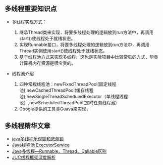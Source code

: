 ## 多线程重要知识点

- 多线程实现方式：
  1. 继承Thread类来实现，将要多线程处理的逻辑放到run方法中，再调用start()使线程处于就绪状态。
  2. 实现Runnable接口，将要多线程处理的逻辑放到run方法中，再调用Thread实例使用start()使线程处于就绪状态。 
  3. 基于线程池方式来实现多线程，这也是实际项目中比较常见的方式，毕竟计算机内存资源是很宝贵的。
  
- 线程池介绍
  1. 四种常规线程池：newFixedThreadPool(固定线程池),newCachedThreadPool(缓存线程池),newSingleThreadScheduledExecutor（单线程线程池）,newScheduledThreadPool(定时任务线程池)
  2. Google提供的工具类Guava来实现，

## 多线程精华文章  
- [java多线程乐观锁和悲观锁](https://juejin.im/post/5b4977ae5188251b146b2fc8)
- [Java线程池 ExecutorService](https://blog.csdn.net/suifeng3051/article/details/49443835)
- [Java多线程—Runnable、Thread、Callable区别](https://www.cnblogs.com/sasuke-y/p/5677964.html)
- [JUC线程框架深度解析](https://blog.csdn.net/androidsj/article/details/80167501)